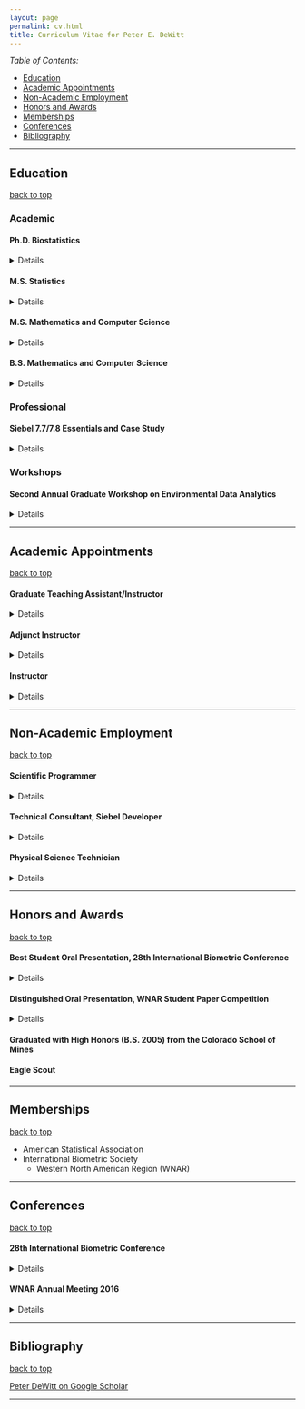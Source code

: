```yaml
---
layout: page
permalink: cv.html
title: Curriculum Vitae for Peter E. DeWitt
---
```


<a name="top"></a> *Table of Contents:*

* [Education](#education)
* [Academic Appointments](#academic_appointments)
* [Non-Academic Employment](#non_academic_employment)
* [Honors and Awards](#honor_awards)
* [Memberships](#memberships)
* [Conferences](#Conferences)
* [Bibliography](#Bibliography)

----

## <a name="education"></a>Education

[back to top](#top)

### Academic

#### Ph.D. Biostatistics
<details>
<ul>
<li> expected Spring 2017 </li>
<li> University of Colorado Anschutz Medical Campus, Aurora, Colorado </li>
</ul>
</details>

#### M.S. Statistics
<details>
<ul>
<li> 2010 </li>
<li> Colorado State University, Fort Collins, Colorado</li>
</ul>
</details>

#### M.S. Mathematics and Computer Science
<details>
<ul>
<li> 2007 </li>
<li> Colorado School of Mines, Golden, Colorado</li>
</ul>
</details>

#### B.S. Mathematics and Computer Science
<details>
<ul>
<li> 2005 </li>
<li> Colorado School of Mines, Golden, Colorado</li>
<li> Graduate with High Honors </li>
<li> Minor: Engineering </li>
</ul>
</details>


### Professional

#### Siebel 7.7/7.8 Essentials and Case Study
<details>
<ul>
<li> 2007 </li>
<li> Siebel University, Los Angeles, California</li>
</ul>
</details>

### Workshops

#### Second Annual Graduate Workshop on Environmental Data Analytics
<details>
<ul>
<li> July 2015 </li>
<li> National Center for Atmospheric Research, Boulder, Colorado </li>
</ul>
</details>


-----

## <a name="academic_appointments"></a> Academic Appointments

[back to top](#top)

#### Graduate Teaching Assistant/Instructor
<details>
<ul>
<li> 2008-2010</li>
<li> Department of Statistics, Colorado State University, Fort Collins, Colorado</li>
</ul>
</details>

#### Adjunct Instructor
<details>
<ul>
<li> 2006-2007 </li>
<li> Department of Mathematics, Red Rocks Community Colorado, Lakewood, Colorado</li>
</ul>
</details>

#### Instructor
<details>
<ul>
<li> 2006-2007 </li>
<li> Department of Mathematics and Computer Science, Colorado School of Mines, Golden, Colorado</li>
</ul>
</details>

----

## <a name='non_academic_employment'></a> Non-Academic Employment

[back to top](#top)

#### Scientific Programmer
<details>
<ul>
<li> Summer Graduate Intern </li>
<li> National Renewable Energy Laboratory, Golden Colorado </li>
</ul>
</details>

#### Technical Consultant, Siebel Developer
<details>
<ul>
<li> Perficient, Inc. Denver Colorado </li>
</ul>
</details>

#### Physical Science Technician
<details>
<ul>
<li> National Water Quality Laboratory </li>
<li> United States Geological Survey, Denver, Colorado </li>
</ul>
</details>

----

## <a name='honor_awards'></a> Honors and Awards

[back to top](#top)

#### Best Student Oral Presentation, 28th International Biometric Conference
<details>
<ul>
<li> July 2016 </li>
<li> Awarded by [International Biometric Society](http://www.biometricsociety.org/) </li>
<li> Victoria, British Columbia, Canada </li>
</ul>
</details>

#### Distinguished Oral Presentation, WNAR Student Paper Competition
<details>
<ul>
<li> July 2016 </li>
<li> Awarded by Western North American Region (WNAR) of the [International Biometric Society](http://www.biometricsociety.org/) </li>
<li> Victoria, British Columbia, Canada </li>
</ul>
</details>

#### Graduated with High Honors (B.S. 2005) from the Colorado School of Mines

#### Eagle Scout

----

## <a name='memberships'></a> Memberships

[back to top](#top)

* American Statistical Association
* International Biometric Society
  * Western North American Region (WNAR)

----

## <a name='Conferences'></a> Conferences

[back to top](#top)

#### 28th International Biometric Conference
<details>
<ul>
<li> July 2016 </li>
<li> Hosted by the [International Biometric Society](http://www.biometricsociety.org/) </li>
<li> Victoria, British Columbia, Canada
</ul>
</details>

#### WNAR Annual Meeting 2016
<details>
<ul>
<li> July 2016 </li>
<li> Concurrent with 28th International Biometric Conference
<li> Victoria, British Columbia, Canada </li>
</ul>
</details>

----

## <a name='Bibliography'></a> Bibliography

[back to top](#top)

<a href="https://scholar.google.com/citations?user={{ site.author.google_scholar }}" title="Peter DeWitt on Google Scholar" target="_blank">
  <i class="ai ai-google-scholar-square ai-3x"></i>
  <span class="label">Peter DeWitt on Google Scholar</span>
</a>


----
